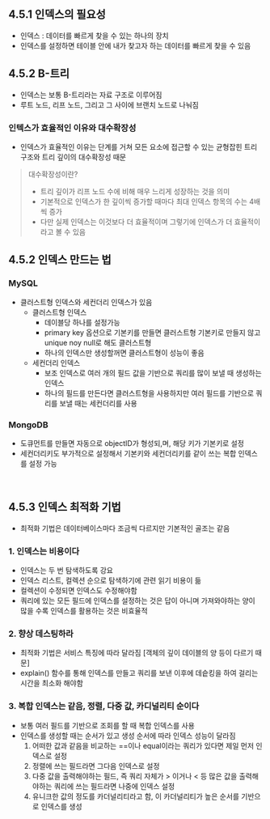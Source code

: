 ## 4.5.1 인덱스의 필요성
- 인덱스 : 데이터를 빠르게 찾을 수 있는 하나의 장치
- 인덱스를 설정하면 테이블 안에 내가 찾고자 하는 데이터를 빠르게 찾을 수 있음

## 4.5.2 B-트리
- 인덱스는 보통 B-트리라는 자료 구조로 이루어짐
- 루트 노드, 리프 노드, 그리고 그 사이에 브랜치 노드로 나눠짐

### 인텍스가 효율적인 이유와 대수확장성
- 인덱스가 효율적인 이유는 단계를 거쳐 모든 요소에 접근할 수 있는 균형잡힌 트리 구조와 트리 깊이의 대수확장성 때문

> 대수확장성이란?
> - 트리 깊이가 리프 노드 수에 비해 매우 느리게 성장하는 것을 의미
> - 기본적으로 인덱스가 한 깊이씩 증가할 때마다 최대 인덱스 항목의 수는 4배씩 증가
> - 다만 실제 인덱스는 이것보다 더 효율적이며 그렇기에 인덱스가 더 효율적이라고 볼 수 있음

## 4.5.2 인덱스 만드는 법

### MySQL
- 클러스트형 인덱스와 세컨더리 인덱스가 있음
  - 클러스트형 인덱스
    - 데이블당 하나를 설정가능
    - primary key 옵션으로 기본키를 만들면 클러스트형 기본키로 만들지 않고 unique noy null로 해도 클러스트형
    - 하나의 인덱스만 생성할꺼면 클러스트형이 성능이 좋음
  - 세컨더리 인덱스
    - 보조 인덱스로 여러 개의 필드 값을 기반으로 쿼리를 많이 보낼 때 생성하는 인덱스
    - 하나의 필드를 만든다면 클러스트형을 사용하지만 여러 필드를 기반으로 쿼리를 보낼 때는 세컨더리를 사용
    
### MongoDB
- 도큐먼트를 만들면 자동으로 objectID가 형성되,며, 해당 키가 기본키로 설정
- 세컨더리키도 부가적으로 설정해서 기본키와 세컨더리키를 같이 쓰는 복합 인덱스를 설정 가능

<br>

## 4.5.3 인덱스 최적화 기법
- 최적화 기법은 데이터베이스마다 조금씩 다르지만 기본적인 골조는 같음

### 1. 인덱스는 비용이다
- 인덱스는 두 번 탐색하도록 강요
- 인덱스 리스트, 컬렉션 순으로 탐색하기에 관련 읽기 비용이 듦
- 컬렉션이 수정되면 인덱스도 수정해야함
- 쿼리에 있는 모든 필드에 인덱스를 설정하는 것은 답이 아니며 가져와야하는 양이 많을 수록 인덱스를 활용하는 것은 비효율적

### 2. 향상 데스팅하라
- 최적화 기법은 서비스 특징에 따라 달라짐 [객체의 깊이 데이블의 양 등이 다르기 때문]
- explain() 함수를 통해 인덱스를 만들고 쿼리를 보낸 이후에 데슽킹을 하여 걸리는 시간을 최소화 해야함

### 3. 복합 인덱스는 같음, 정렬, 다중 값, 카디널리티 순이다
- 보통 여러 필드를 기반으로 조회를 할 때 복합 인덱스를 사용
- 인덱스를 생성할 때는 순서가 있고 생성 순서에 따라 인덱스 성능이 달라짐
  1) 어떠한 값과 같음을 비교하는 ==이나 equal이라는 쿼리가 있다면 제일 먼저 인덱스로 설정
  2) 정렬에 쓰는 필드라면 그다음 인덱스로 설정
  3) 다중 값을 출력해야하는 필드, 즉 쿼리 자체가 > 이거나 < 등 많은 값을 출력해야하는 쿼리에 쓰는 필드라면 나중에 인덱스 설정
  4) 유니크한 값의 정도를 카더널리티라고 함, 이 카더널리티가 높은 순서를 기반으로 인덱스를 생성